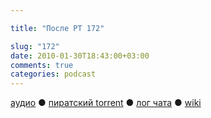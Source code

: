 ```yaml
---

title: "После РТ 172"

slug: "172"
date: 2010-01-30T18:43:00+03:00
comments: true
categories: podcast
---
```

[аудио](http://cdn.radio-t.com/rt172post.mp3) ● [пиратский torrent](http://pirates.radio-t.com/torrents/rt172post.mp3.torrent) ● [лог чата](http://chat.radio-t.com/logs/radio-t-172.html) ● [wiki](http://wiki.radio-t.com/%D0%9F%D0%BE%D1%81%D0%BB%D0%B5_%D0%A0%D0%A2_172)<audio src="http://cdn.radio-t.com/rt172post.mp3" preload="none">
